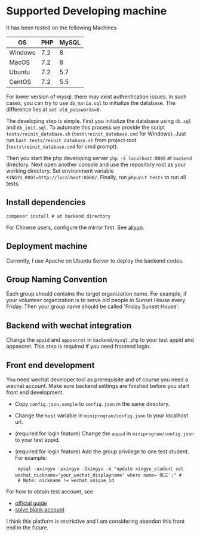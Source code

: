 # Supported Developing machine
It has been tested on the following Machines

| OS      | PHP | MySQL |
|---------|-----|-------|
| Windows | 7.2 | 8     |
| MacOS   | 7.2 | 8     |
| Ubuntu  | 7.2 | 5.7   |
| CentOS  | 7.2 | 5.5   |

For lower version of mysql, there may exist authentication issues. In such cases, you can try to use `db_maria.sql` to initialize the database. The difference lies at `set old_passwords=0`.

The developing step is simple. First you initialize the database using `db.sql` and `db_init.sql`.
To automate this process we provide the script `tests/reinit_database.sh` (`test\reinit_database.cmd` for Windows). Just run `bash tests/reinit_database.sh` from project root (`tests\reinit_database.cmd` for cmd prompt).

Then you start the php developing
server `php -S localhost:8080` at `backend` directory. Next open another console and use the repository root as your working directory. Set environment variable `XINGYU_ROOT=http://localhost:8080/`. Finally, run `phpunit tests` to run all tests.

## Install dependencies

```shell
composer install # at backend directory
```
For Chinese users, configure the mirror first.
See [aliyun](https://mirrors.aliyun.com/composer/).

## Deployment machine
Currently, I use Apache on Ubuntu Server to deploy the backend codes.

## Group Naming Convention
Each group should contains the target organization name. For example, if your volunteer organization is to serve old people in Sunset House every Friday. 
Then your group name should be called 'Friday Sunset House'.

## Backend with wechat integration

Change the `appid` and `appsecret` in `backend/mysql.php` to your test appid and appsecret. This step is required if you need frontend login.

## Front end development
You need wechat developer tool as prerequisite and of course you need a wechat account.
Make sure backend settings are finished before you start front end development.

* Copy `config.json.sample` to `config.json` in the same directory.

* Change the `host` variable in `miniprogram/config.json` to your localhost url.

* (required for login feature) Change the `appid` in `miniprogram/config.json` to your test appid.

* (required for login feature) Add the group privilege to one test student. For example:
   ```shell
    mysql -uxingyu -pxingyu -Dxingyu -e "update xingyu_student set wechat_nickname='your_wechat_displayname' where name='张三';" # 
    # Note: nickname != wechat_unique_id
   ```
   

For how to obtain test account, see
* [official guide](https://developers.weixin.qq.com/miniprogram/dev/devtools/sandbox.html)
* [solve blank account](https://developers.weixin.qq.com/community/develop/doc/000886459dc1b8be37a8c677b51000)

I think this platform is restrictive and I am considering abandon this front end in the future.


